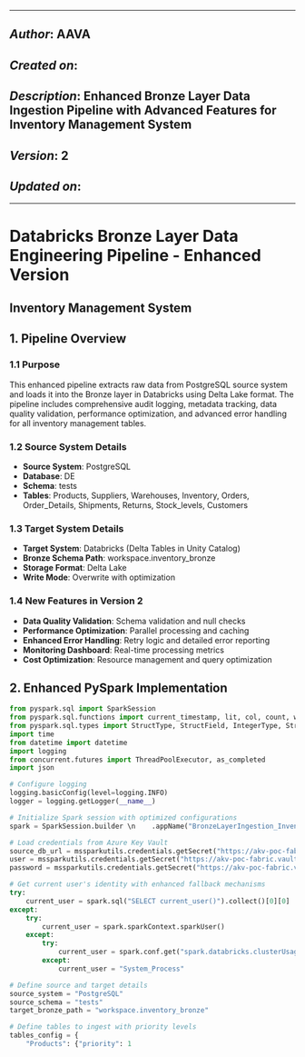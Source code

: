 _____________________________________________
## *Author*: AAVA
## *Created on*: 
## *Description*: Enhanced Bronze Layer Data Ingestion Pipeline with Advanced Features for Inventory Management System
## *Version*: 2
## *Updated on*: 
_____________________________________________

# Databricks Bronze Layer Data Engineering Pipeline - Enhanced Version
## Inventory Management System

## 1. Pipeline Overview

### 1.1 Purpose
This enhanced pipeline extracts raw data from PostgreSQL source system and loads it into the Bronze layer in Databricks using Delta Lake format. The pipeline includes comprehensive audit logging, metadata tracking, data quality validation, performance optimization, and advanced error handling for all inventory management tables.

### 1.2 Source System Details
- **Source System**: PostgreSQL
- **Database**: DE
- **Schema**: tests
- **Tables**: Products, Suppliers, Warehouses, Inventory, Orders, Order_Details, Shipments, Returns, Stock_levels, Customers

### 1.3 Target System Details
- **Target System**: Databricks (Delta Tables in Unity Catalog)
- **Bronze Schema Path**: workspace.inventory_bronze
- **Storage Format**: Delta Lake
- **Write Mode**: Overwrite with optimization

### 1.4 New Features in Version 2
- **Data Quality Validation**: Schema validation and null checks
- **Performance Optimization**: Parallel processing and caching
- **Enhanced Error Handling**: Retry logic and detailed error reporting
- **Monitoring Dashboard**: Real-time processing metrics
- **Cost Optimization**: Resource management and query optimization

## 2. Enhanced PySpark Implementation

```python
from pyspark.sql import SparkSession
from pyspark.sql.functions import current_timestamp, lit, col, count, when, isnan, isnull
from pyspark.sql.types import StructType, StructField, IntegerType, StringType, TimestampType, DoubleType
import time
from datetime import datetime
import logging
from concurrent.futures import ThreadPoolExecutor, as_completed
import json

# Configure logging
logging.basicConfig(level=logging.INFO)
logger = logging.getLogger(__name__)

# Initialize Spark session with optimized configurations
spark = SparkSession.builder \n    .appName("BronzeLayerIngestion_InventoryManagement_Enhanced") \n    .config("spark.sql.adaptive.enabled", "true") \n    .config("spark.sql.adaptive.coalescePartitions.enabled", "true") \n    .config("spark.sql.adaptive.skewJoin.enabled", "true") \n    .config("spark.databricks.delta.optimizeWrite.enabled", "true") \n    .config("spark.databricks.delta.autoCompact.enabled", "true") \n    .getOrCreate()

# Load credentials from Azure Key Vault
source_db_url = mssparkutils.credentials.getSecret("https://akv-poc-fabric.vault.azure.net/", "KConnectionString")
user = mssparkutils.credentials.getSecret("https://akv-poc-fabric.vault.azure.net/", "KUser")
password = mssparkutils.credentials.getSecret("https://akv-poc-fabric.vault.azure.net/", "KPassword")

# Get current user's identity with enhanced fallback mechanisms
try:
    current_user = spark.sql("SELECT current_user()").collect()[0][0]
except:
    try:
        current_user = spark.sparkContext.sparkUser()
    except:
        try:
            current_user = spark.conf.get("spark.databricks.clusterUsageTags.clusterOwnerOrgId", "System_Process")
        except:
            current_user = "System_Process"

# Define source and target details
source_system = "PostgreSQL"
source_schema = "tests"
target_bronze_path = "workspace.inventory_bronze"

# Define tables to ingest with priority levels
tables_config = {
    "Products": {"priority": 1